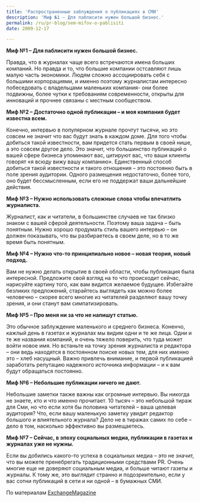```yaml
---
title: 'Распространенные заблуждения о публикациях в СМИ'
description: 'Миф №1 – Для паблисити нужен большой бизнес.'
permalink: /ru/pr-blog/sem-mifov-o-pablisiti
date: 2009-12-17

---
```


<strong>Миф №1 – Для паблисити нужен большой бизнес.</strong>

 Правда, что в журналах чаще всего встречаются имена больших компаний. Но правда и то, что большие компании остсавляют лишь малую часть экономики. Людям сложно ассоциировать себя с большими корпорациями, и именно поэтому журналистам интересно побеседовать с владельцами маленьких компания-  они более подвижны, более чутки к требованиям современности, открыты для инноваций и прочнее связаны с местным сообществом.

<strong>Миф №2 – Достаточно одной публикации – и моя компания будет известна всем.

</strong>Конечно, интервью в популярном журнале прочтут тысячи, но это совсем не значит что вас будут знать в каждом доме. Для того чтобы добиться такой известности, вам придется стать первым в своей нише, а это совсем другое дело. Это значит, что большинство публикаций о вашей сфере бизнеса упоминают вас, цитируют вас, что ваши клиенты говорят «я всюду вижу вашу компанию». Единственный способ добиться такой известности и такого отношения – это постоянно быть в поле зрения аудитории. Одного размещения недостаточно, более того, оно будет бессмысленным, если его не поддержат ваши дальнейшие действия.

<strong>Миф №3 – Нужно использовать сложные слова чтобы впечатлить журналиста.

</strong>Журналист, как и читатели, в большинстве случаев не так близко знаком с вашей сферой деятельности. Поэтому ваша задача – быть понятным. Нужно хорошо продумать стиль вашего интервью – он должен показывать, что вы разбираетесь в своем деле, но в то же время быть понятным.

<strong>Миф №4 – Нужно что-то принципиально новое – новая теория, новый подход.

</strong>Вам не нужно делать открытие в своей области, чтобы публикация была интересной. Предложите свой взгляд на то что происходит сейчас, нарисуйте картину того, как вам видится желаемое будущее. Избегайте безликих предложений, старайтесь выглядеть как можно более человечно – скорее всего многие из читателей разделяют вашу точку зрения, и они станут вам симпатизировать.

<strong>Миф №5 – Про меня ни за что не напишут статью.

</strong>Это обычное заблуждение маленького и среднего бизнеса. Коненчо, кажлый день в газетах и журналах мы видим одни и те же лица. Одни и те же названия компаний, и очень тяжело поверить, что туда может войти новое имя. Но встаньте на точку зрения журналиста и редактора – они ведь находятся в постоянном поиске новых тем, для них именно это – хлеб насущный. Важно привлечь внимание, и первой публикацией заработать репутацию надежного источника информации – и к вам будут обращаться постоянно.

<strong>Миф №6 – Небольшие публикации ничего не дают.

</strong>Небольшие заметки также важны как огромные интервью. Вы никогда не знаете, кто и что именно прочитает. 10 тысяч – это небольшой тираж для Сми, но что если хотя бы половина читателей – ваша целевая аудитория? Что, если вашу маленькую заметку увидит редактор большого и влиятельного журнала? Дело не в тиражах самих по себе – дело в том, насколько эффективно вы размещаетесь.

<strong>Миф №7 – Сейчас, в эпоху социальных медиа, публикации в газетах и журналах уже не нужны.

</strong>Если вы добились какого-то успеха в социальных медиа – это не значит, что вы можете пренебрегать традиционными средствами PR. Очень многие еще не доверяют социальным медиа, и больше читают газеты и журналы. К тому же, это выглядит странно и подозриительно, если у вас сотни публикаций в сети и ни одной – в бумажных СМИ.

По материалам <a href="http://www.exchangemagazine.com/morningpost/2009/week51/Wednesday/121611.htm">ExchangeMagazine</a>

